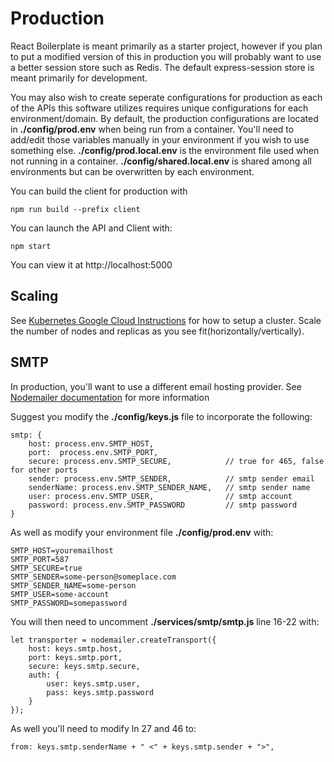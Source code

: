 # Production

React Boilerplate is meant primarily as a starter project, however if you
plan to put a modified version of this in production you will probably want to
use a better session store such as Redis. The default express-session store is
meant primarily for development.

You may also wish to create seperate configurations for production as each of
the APIs this software utilizes requires unique configurations for each
environment/domain. By default, the production configurations are located in
<strong>./config/prod.env</strong> when being run from a container. You'll need to add/edit those variables manually in your environment if you wish to use something else. <strong>./config/prod.local.env</strong> is the environment file used when not running in a container.
<strong>./config/shared.local.env</strong> is shared among all environments but can be overwritten by each environment.

You can build the client for production with

```
npm run build --prefix client
```

You can launch the API and Client with:

```
npm start
```

You can view it at http://localhost:5000

## Scaling

See [Kubernetes Google Cloud Instructions](https://github.com/hutchgrant/react-boilerplate/blob/master/docs/README_K8.md) for how to setup a cluster. Scale the number of nodes and replicas as you see fit(horizontally/vertically).

## SMTP

In production, you'll want to use a different email hosting provider. See [Nodemailer documentation](https://nodemailer.com/about/) for more information

Suggest you modify the <strong>./config/keys.js</strong> file to incorporate the following:

```
smtp: {
	host: process.env.SMTP_HOST,
	port:  process.env.SMTP_PORT,  
	secure: process.env.SMTP_SECURE,            // true for 465, false for other ports
	sender: process.env.SMTP_SENDER,  			// smtp sender email
	senderName: process.env.SMTP_SENDER_NAME,   // smtp sender name
    user: process.env.SMTP_USER,                // smtp account
    password: process.env.SMTP_PASSWORD         // smtp password
}
```

As well as modify your environment file <strong>./config/prod.env</strong> with:

```
SMTP_HOST=youremailhost
SMTP_PORT=587
SMTP_SECURE=true
SMTP_SENDER=some-person@someplace.com
SMTP_SENDER_NAME=some-person
SMTP_USER=some-account
SMTP_PASSWORD=somepassword
```

You will then need to uncomment <strong>./services/smtp/smtp.js</strong> line 16-22 with:

```
let transporter = nodemailer.createTransport({
	host: keys.smtp.host,
	port: keys.smtp.port,
	secure: keys.smtp.secure,
	auth: {
		user: keys.smtp.user,
		pass: keys.smtp.password
	}
});
```

As well you'll need to modify ln 27 and 46 to:

```
from: keys.smtp.senderName + " <" + keys.smtp.sender + ">",
```
